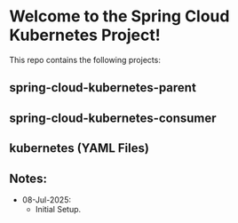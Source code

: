 
# Welcome to the Spring Cloud Kubernetes Project!

This repo contains the following projects:

## spring-cloud-kubernetes-parent

## spring-cloud-kubernetes-consumer

## kubernetes (YAML Files)

## Notes:
- 08-Jul-2025: 
  - Initial Setup.